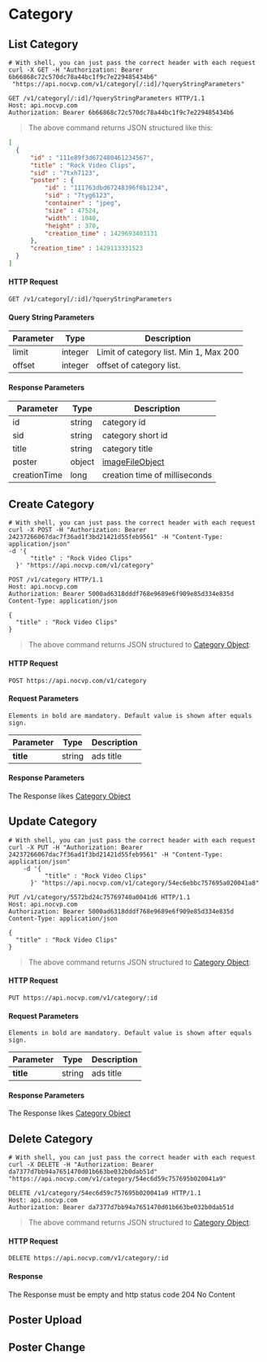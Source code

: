 # Category

## List Category

```shell
# With shell, you can just pass the correct header with each request
curl -X GET -H "Authorization: Bearer 6b66868c72c570dc78a44bc1f9c7e229485434b6"
 "https://api.nocvp.com/v1/category[/:id]/?queryStringParameters"
```

```http
GET /v1/category[/:id]/?queryStringParameters HTTP/1.1
Host: api.nocvp.com
Authorization: Bearer 6b66868c72c570dc78a44bc1f9c7e229485434b6
```

> The above command returns JSON structured like this:

```json
[
  { 
      "id" : "111e89f3d672480461234567", 
      "title" : "Rock Video Clips", 
      "sid" : "7txh7123", 
      "poster" : {
          "id" : "111763dbd67248396f8b1234", 
          "sid" : "7tyg6123", 
          "container" : "jpeg", 
          "size" : 47524, 
          "width" : 1040, 
          "height" : 370, 
          "creation_time" : 1429693403131
      },
      "creation_time" : 1429113331523
  }
]
```

#### HTTP Request

`GET /v1/category[/:id]/?queryStringParameters`

#### Query String Parameters

Parameter | Type | Description
--------- | ------- | -----------
limit | integer | Limit of category list. Min 1, Max 200
offset | integer | offset of category list.

#### Response Parameters

Parameter | Type | Description
--------- | ------- | -----------
id | string | category id
sid | string | category short id
title | string | category title
poster | object | <a href="/#image-file-object-structure-extends-file-object-structure">imageFileObject</a>
creationTime | long | creation time of milliseconds

## Create Category

```shell
# With shell, you can just pass the correct header with each request
curl -X POST -H "Authorization: Bearer 24237266067dac7f36ad1f3bd21421d55feb9561" -H "Content-Type: application/json" 
-d '{ 
	  "title" : "Rock Video Clips"
  }' "https://api.nocvp.com/v1/category"
```

```http
POST /v1/category HTTP/1.1
Host: api.nocvp.com
Authorization: Bearer 5000ad6318dddf768e9689e6f909e85d334e835d
Content-Type: application/json

{ 
  "title" : "Rock Video Clips"
}
```

> The above command returns JSON structured to <a href="/#list-category">Category Object</a>:

#### HTTP Request

`POST https://api.nocvp.com/v1/category`

#### Request Parameters

`Elements in bold are mandatory. Default value is shown after equals sign.`

Parameter | Type | Description
--------- | ------- | -----------
<b>title</b> | string | ads title

#### Response Parameters

The Response likes <a href="/#list-category">Category Object</a>


## Update Category

```shell
# With shell, you can just pass the correct header with each request
curl -X PUT -H "Authorization: Bearer 24237266067dac7f36ad1f3bd21421d55feb9561" -H "Content-Type: application/json" 
	-d '{ 
		  "title" : "Rock Video Clips"
	  }' "https://api.nocvp.com/v1/category/54ec6ebbc757695a020041a8"
```

```http
PUT /v1/category/5572bd24c75769740a0041d6 HTTP/1.1
Host: api.nocvp.com
Authorization: Bearer 5000ad6318dddf768e9689e6f909e85d334e835d
Content-Type: application/json

{ 
  "title" : "Rock Video Clips"
}
```

> The above command returns JSON structured to <a href="/#list-category">Category Object</a>:

#### HTTP Request

`PUT https://api.nocvp.com/v1/category/:id`

#### Request Parameters

`Elements in bold are mandatory. Default value is shown after equals sign.`

Parameter | Type | Description
--------- | ------- | -----------
<b>title</b> | string | ads title

#### Response Parameters

The Response likes <a href="/#list-category">Category Object</a>

## Delete Category

```shell
# With shell, you can just pass the correct header with each request
curl -X DELETE -H "Authorization: Bearer da7377d7bb94a7651470d01b663be032b0dab51d" "https://api.nocvp.com/v1/category/54ec6d59c757695b020041a9"
```

```http
DELETE /v1/category/54ec6d59c757695b020041a9 HTTP/1.1
Host: api.nocvp.com
Authorization: Bearer da7377d7bb94a7651470d01b663be032b0dab51d
```

> The above command returns JSON structured to <a href="/#list-category">Category Object</a>:

#### HTTP Request

`DELETE https://api.nocvp.com/v1/category/:id`

#### Response

The Response must be empty and http status code 204 No Content


## Poster Upload

## Poster Change